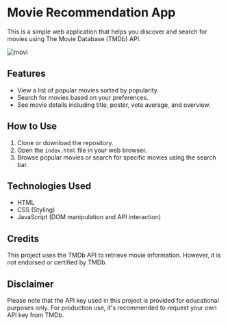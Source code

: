 # Movie Recommendation App

This is a simple web application that helps you discover and search for movies using The Movie Database (TMDb) API.

![movi](https://github.com/Yogeshchitampalle/Movie_Page/assets/86973304/7e93b261-3a1e-443b-85c4-94d7cc45f935)


## Features

- View a list of popular movies sorted by popularity.
- Search for movies based on your preferences.
- See movie details including title, poster, vote average, and overview.

## How to Use

1. Clone or download the repository.
2. Open the `index.html` file in your web browser.
3. Browse popular movies or search for specific movies using the search bar.

## Technologies Used

- HTML
- CSS (Styling)
- JavaScript (DOM manipulation and API interaction)

## Credits

This project uses the TMDb API to retrieve movie information. However, it is not endorsed or certified by TMDb.

## Disclaimer

Please note that the API key used in this project is provided for educational purposes only. For production use, it's recommended to request your own API key from TMDb.

